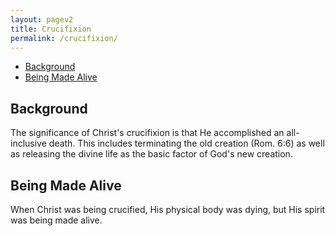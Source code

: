 ```yaml
---
layout: pagev2
title: Crucifixion
permalink: /crucifixion/
---
```

- [Background](#background)
- [Being Made Alive](#being-made-alive)

## Background

The significance of Christ's crucifixion is that He accomplished an all-inclusive death. This includes terminating the old creation (Rom. 6:6) as well as releasing the divine life as the basic factor of God's new creation.

## Being Made Alive

When Christ was being crucified, His physical body was dying, but His spirit was being made alive.
